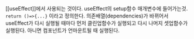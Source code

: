 [[useEffect]]에서 사용되는 것이다.
useEffect의 setup함수 매개변수에 들어가는것.
`return ()=>{...}` 이라고 정의한다.
의존배열(dependencies)가 바뀌어서 useEffect가 다시 실행될 때마다 먼저 클린업함수가 실행되고 다시 나머지 셋업함수가 실행된다.
아니면 컴포넌트가 언마운트될 때 실행된다.

